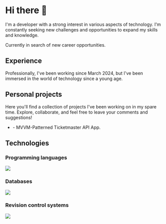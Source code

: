 # Hi there 👋

I'm a developer with a strong interest in various aspects of technology. I'm constantly seeking new challenges and opportunities to expand my skills and knowledge.

Currently in search of new career opportunities.

## Experience

Professionally, I've been working since March 2024, but I've been immersed in the world of technology since a young age.

## Personal projects

Here you'll find a collection of projects I've been working on in my spare time. Explore, collaborate, and feel free to leave your comments and suggestions!

* [](https://github.com/arribasalvaro/ticketmaster-mvvm-compose) - MVVM-Patterned Ticketmaster API App.

## Technologies

### Programming languages

[![](https://skillicons.dev/icons?i=java,kotlin&theme=light)](https://skillicons.dev)

### Databases

[![](https://skillicons.dev/icons?i=mysql,sqlite&theme=light)](https://skillicons.dev)

### Revision control systems

[![](https://skillicons.dev/icons?i=git,github,bitbucket&theme=light)](https://skillicons.dev)
